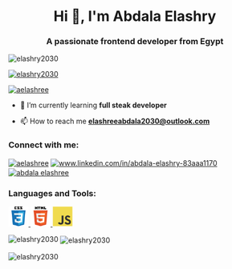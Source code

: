 <h1 align="center">Hi 👋, I'm Abdala Elashry</h1>
<h3 align="center">A passionate frontend developer from Egypt</h3>

<p align="left"> <img src="https://komarev.com/ghpvc/?username=elashry2030&label=Profile%20views&color=0e75b6&style=flat" alt="elashry2030" /> </p>

<p align="left"> <a href="https://github.com/ryo-ma/github-profile-trophy"><img src="https://github-profile-trophy.vercel.app/?username=elashry2030" alt="elashry2030" /></a> </p>

<p align="left"> <a href="https://twitter.com/aelashree" target="blank"><img src="https://img.shields.io/twitter/follow/aelashree?logo=twitter&style=for-the-badge" alt="aelashree" /></a> </p>

- 🌱 I’m currently learning **full steak developer**

- 📫 How to reach me **elashreeabdala2030@outlook.com**

<h3 align="left">Connect with me:</h3>
<p align="left">
<a href="https://twitter.com/aelashree" target="blank"><img align="center" src="https://raw.githubusercontent.com/rahuldkjain/github-profile-readme-generator/master/src/images/icons/Social/twitter.svg" alt="aelashree" height="30" width="40" /></a>
<a href="https://linkedin.com/in/www.linkedin.com/in/abdala-elashry-83aaa1170" target="blank"><img align="center" src="https://raw.githubusercontent.com/rahuldkjain/github-profile-readme-generator/master/src/images/icons/Social/linked-in-alt.svg" alt="www.linkedin.com/in/abdala-elashry-83aaa1170" height="30" width="40" /></a>
<a href="https://fb.com/abdala elashree" target="blank"><img align="center" src="https://raw.githubusercontent.com/rahuldkjain/github-profile-readme-generator/master/src/images/icons/Social/facebook.svg" alt="abdala elashree" height="30" width="40" /></a>
</p>

<h3 align="left">Languages and Tools:</h3>
<p align="left"> <a href="https://www.w3schools.com/css/" target="_blank" rel="noreferrer"> <img src="https://raw.githubusercontent.com/devicons/devicon/master/icons/css3/css3-original-wordmark.svg" alt="css3" width="40" height="40"/> </a> <a href="https://www.w3.org/html/" target="_blank" rel="noreferrer"> <img src="https://raw.githubusercontent.com/devicons/devicon/master/icons/html5/html5-original-wordmark.svg" alt="html5" width="40" height="40"/> </a> <a href="https://developer.mozilla.org/en-US/docs/Web/JavaScript" target="_blank" rel="noreferrer"> <img src="https://raw.githubusercontent.com/devicons/devicon/master/icons/javascript/javascript-original.svg" alt="javascript" width="40" height="40"/> </a> </p>

<p><img align="left" src="https://github-readme-stats.vercel.app/api/top-langs?username=elashry2030&show_icons=true&locale=en&layout=compact" alt="elashry2030" /></p>

<p>&nbsp;<img align="center" src="https://github-readme-stats.vercel.app/api?username=elashry2030&show_icons=true&locale=en" alt="elashry2030" /></p>

<p><img align="center" src="https://github-readme-streak-stats.herokuapp.com/?user=elashry2030&" alt="elashry2030" /></p>
